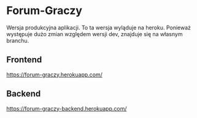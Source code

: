 # Forum-Graczy

Wersja produkcyjna aplikacji. To ta wersja wyląduje na heroku.
Ponieważ występuje dużo zmian względem wersji dev, znajduje się
na własnym branchu.

## Frontend
https://forum-graczy.herokuapp.com/

## Backend
https://forum-graczy-backend.herokuapp.com/